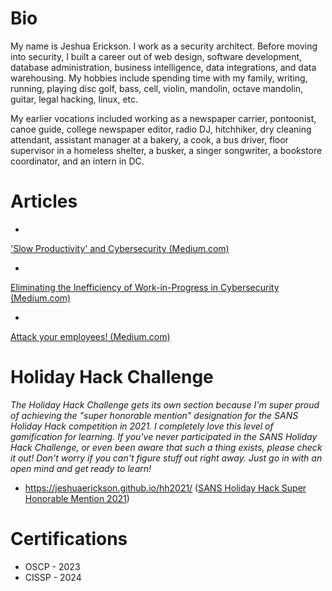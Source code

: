 # Bio
My name is Jeshua Erickson. I work as a security architect.
Before moving into security, I built a career out of web design, software development, database administration, business intelligence, data integrations, and data warehousing. 
My hobbies include spending time with my family, writing, running, playing disc golf, bass, cell, violin, mandolin, octave mandolin, guitar, legal hacking, linux, etc.

My earlier vocations included working as a newspaper carrier, pontoonist, canoe guide, college newspaper editor, radio DJ, hitchhiker, dry cleaning attendant, assistant manager at a bakery, a cook, a bus driver, floor supervisor in a homeless shelter, a busker, a singer songwriter, a bookstore coordinator, and an intern in DC.

# Articles
* <a href="https://medium.com/@jeshuaerickson/slow-productivity-and-cybersecurity-77e7c8cd1b88">
'Slow Productivity' and Cybersecurity (Medium.com)</a>
* <a href="https://medium.com/@jeshuaerickson/eliminating-the-inefficiency-of-work-in-progress-in-cybersecurity-de0915aa026">
Eliminating the Inefficiency of Work-in-Progress in Cybersecurity (Medium.com)</a>
* <a href="https://medium.com/sunday-solace/attack-your-employees-9a4fdaa928be">
Attack your employees! (Medium.com)</a>


# Holiday Hack Challenge

<em>The Holiday Hack Challenge gets its own section because I'm super proud of achieving the "super honorable mention" designation for the 
SANS Holiday Hack competition in 2021.
I completely love this level of gamification for learning. If you've never participated in the SANS Holiday Hack Challenge, or even been aware that such a thing exists, please check it out! Don't worry if you can't figure stuff out right away. Just go in with an open mind and get ready to learn!</em>

* <a href="https://jeshuaerickson.github.io/hh2021/">https://jeshuaerickson.github.io/hh2021/</a> (<a href="https://www.sans.org/mlp/holiday-hack-challenge-2023/winners-and-answers/">SANS Holiday Hack Super Honorable Mention 2021</a>)

# Certifications
* OSCP - 2023
* CISSP - 2024